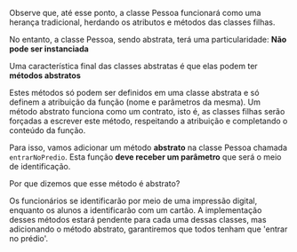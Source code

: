 Observe que, até esse ponto, a classe Pessoa funcionará como uma herança tradicional, herdando os atributos e métodos das classes filhas.

No entanto, a classe Pessoa, sendo abstrata, terá uma particularidade: **Não pode ser instanciada**

Uma característica final das classes abstratas é que elas podem ter **métodos abstratos**

Estes métodos só podem ser definidos em uma classe abstrata e só definem a atribuição da função (nome e parâmetros da mesma). Um método abstrato funciona como um contrato, isto é, as classes filhas serão forçadas a escrever este método, respeitando a atribuição e completando o conteúdo da função.

Para isso, vamos adicionar um método **abstrato** na classe Pessoa chamada `entrarNoPredio`. Esta função **deve receber um parâmetro** que será o meio de identificação.

Por que dizemos que esse método é abstrato?

Os funcionários se identificarão por meio de uma impressão digital, enquanto os alunos a identificarão com um cartão. A implementação desses métodos estará pendente para cada uma dessas classes, mas adicionando o método abstrato, garantiremos que todos tenham que 'entrar no prédio'.
